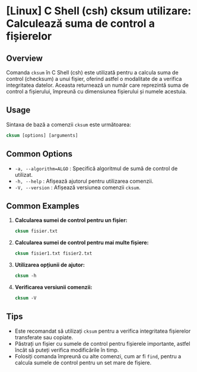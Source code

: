 # [Linux] C Shell (csh) cksum utilizare: Calculează suma de control a fișierelor

## Overview
Comanda `cksum` în C Shell (csh) este utilizată pentru a calcula suma de control (checksum) a unui fișier, oferind astfel o modalitate de a verifica integritatea datelor. Aceasta returnează un număr care reprezintă suma de control a fișierului, împreună cu dimensiunea fișierului și numele acestuia.

## Usage
Sintaxa de bază a comenzii `cksum` este următoarea:

```csh
cksum [options] [arguments]
```

## Common Options
- `-a, --algorithm=ALGO` : Specifică algoritmul de sumă de control de utilizat.
- `-h, --help` : Afișează ajutorul pentru utilizarea comenzii.
- `-V, --version` : Afișează versiunea comenzii `cksum`.

## Common Examples
1. **Calcularea sumei de control pentru un fișier:**

   ```csh
   cksum fisier.txt
   ```

2. **Calcularea sumei de control pentru mai multe fișiere:**

   ```csh
   cksum fisier1.txt fisier2.txt
   ```

3. **Utilizarea opțiunii de ajutor:**

   ```csh
   cksum -h
   ```

4. **Verificarea versiunii comenzii:**

   ```csh
   cksum -V
   ```

## Tips
- Este recomandat să utilizați `cksum` pentru a verifica integritatea fișierelor transferate sau copiate.
- Păstrați un fișier cu sumele de control pentru fișierele importante, astfel încât să puteți verifica modificările în timp.
- Folosiți comanda împreună cu alte comenzi, cum ar fi `find`, pentru a calcula sumele de control pentru un set mare de fișiere.